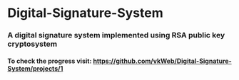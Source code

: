 # Digital-Signature-System

### A digital signature system implemented using RSA public key cryptosystem

#### To check the progress visit: https://github.com/vkWeb/Digital-Signature-System/projects/1
